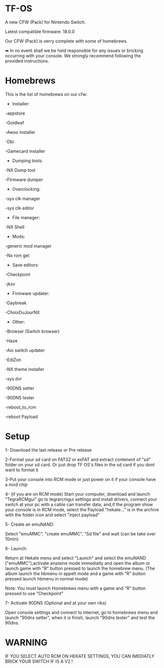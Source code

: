 # TF-OS
A new CFW (Pack) for Nintendo Switch. 

Latest compatible firmware: 18.0.0

Our CFW (Pack) is verry complete with some of homebrews. 

➡ In no event shall we be held responsible for any issues or bricking occurring with your console. We strongly recommend following the provided instructions. 

# Homebrews
This is the list of homebrews on our cfw:

* Installer:

-appstore

-Goldleaf 

-Awoo installer

-Dbi

-Gamecard installer 

* Dumping tools:

-NX Dump tool 

-Firmware dumper

* Overclocking:

-sys clk manager 

-sys clk editor

* File manager:

-NX Shell 

* Mods:

-generic mod manager 

-Nx rom get 

* Save editors:

-Checkpoint 

-jksv

* Firmware updater:

-Daybreak 

-ChoixDuJourNX 

* Other: 

-Browser (Switch browser) 

-Haze

-Aio switch updater 

-EdiZon

-NX theme installer

-sys dvr

-90DNS setter

-90DNS tester

-reboot_to_rcm 

-reboot Payload 

# Setup
1- Download the last release or Pre release 

2-Format your sd card on FAT32 or exFAT and extract contenent of "sd" folder on your sd card. Or just drop TF OS's files in the sd card if you dont want to format it

3-Put your console into RCM mode or just power on it if your console have a mod chip

4- (if you are on RCM mode) Start your computer, download and launch "TegraRCMgui" go to tegrarcmgui settings and install drivers, connect your switch at your pc with a cable can transfer data, and,if the program show your console is in RCM mode, select the Payload "hekate..." is in the archive with the folder icon and select "inject payload" 

5- Create an emuNAND:

Select "emuMMC", "create emuMMC", "Sd file" and wait (can be take over 10min)

6- Launch: 

Return at Hekate menu and select "Launch" and select the emuNAND ("emuMMC"),activate airplaine mode immediatly and open the album or launch game with "R" button pressed to launch the homebrew menu. (The album launch the hbmenu in appelt mode and a game with "R" button pressed launch hbmenu in normal mode) 

Note: You must launch Homebrews menu with a game and "R" button pressed to use "Checkpoint" 

7- Activate 90DNS (Optional and at your own riks) 

Open console settings and connect to internet, go to homebrews menu and launch "90dns setter", when it is finish, launch "90dns tester" and test the 90dns. 

# WARNING 
IF YOU SELECT AUTO RCM ON HEKATE SETTINGS, YOU CAN IMEDIATLY BRICK YOUR SWITCH IF IS A V2 ! 
